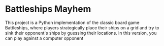 # Battleships Mayhem

This project is a Python implementation of the classic board game Battleships, where players strategically place their ships on a grid and try to sink their opponent's ships by guessing their locations. In this version, you can play against a computer opponent